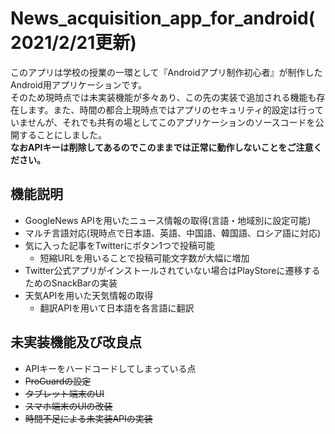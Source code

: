 # News_acquisition_app_for_android(2021/2/21更新)
このアプリは学校の授業の一環として『Androidアプリ制作初心者』が制作したAndroid用アプリケーションです。<br>
そのため現時点では未実装機能が多々あり、この先の実装で追加される機能も存在します。また、時間の都合上現時点ではアプリのセキュリティ的設定は行っていませんが、それでも共有の場としてこのアプリケーションのソースコードを公開することにしました。<br>
<strong>なおAPIキーは削除してあるのでこのままでは正常に動作しないことをご注意ください。</strong>

## 機能説明
- GoogleNews APIを用いたニュース情報の取得(言語・地域別に設定可能)
- マルチ言語対応(現時点で日本語、英語、中国語、韓国語、ロシア語に対応)
- 気に入った記事をTwitterにボタン1つで投稿可能
  - 短縮URLを用いることで投稿可能文字数が大幅に増加
- Twitter公式アプリがインストールされていない場合はPlayStoreに遷移するためのSnackBarの実装
- 天気APIを用いた天気情報の取得
  - 翻訳APIを用いて日本語を各言語に翻訳

## 未実装機能及び改良点
- APIキーをハードコードしてしまっている点
- ~~ProGuardの設定~~
- ~~タブレット端末のUI~~
- ~~スマホ端末のUIの改装~~
- ~~時間不足による未実装APIの実装~~
